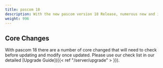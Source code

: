 ```yaml
---
title: pascom 18
description: With the new pascom version 18 Release, numerous new and improved functions are now available
weight: 996
---
```


## Core Changes

With pascom 18 there are a number of core changed that will need to check before updating and modify once updated. Please use our check list in our detailed [Upgrade Guide]({{< ref "/server/upgrade" > }}).


